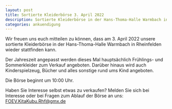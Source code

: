 ```yaml
---
layout: post
title: Sortierte Kleiderbörse 3. April 2022
description: Sortierte Kleiderbörse in der Hans-Thoma-Halle Warmbach in Rheinfelden am 3. April 2022.
categories: ankuendigung
---
```


Wir freuen uns euch mitteilen zu können, dass am 3. April 2022 unsere sortierte Kleiderbörse in der Hans-Thoma-Halle Warmbach in Rheinfelden wieder stattfinden kann.

Der Jahreszeit angepasst werden dieses Mal hauptsächlich Frühlings- und Sommerkleider zum Verkauf angeboten. Darüber hinaus wird auch Kinderspielzeug, Bücher und alles sonstige rund ums Kind angeboten.

Die Börse beginnt um 10:00 Uhr.

Haben Sie Interesse selbst etwas zu verkaufen?
Melden Sie sich bei Interesse oder bei Fragen zum Ablauf der Börse an uns:
<FOEV.KitaKubu.Rhf@gmx.de>

